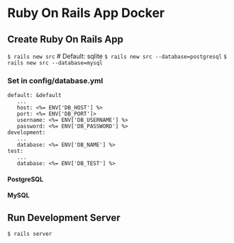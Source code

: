 # Ruby On Rails App Docker



## Create Ruby On Rails App

`$ rails new src`   # Default: sqlite
`$ rails new src --database=postgresql`
`$ rails new src --database=mysql`

### Set in config/database.yml

`default: &default`<br>
`   ...`<br>
`   host: <%= ENV['DB_HOST'] %>`<br>
`   port: <%= ENV['DB_PORT']>`<br>
`   username: <%= ENV['DB_USERNAME'] %>`<br>
`   password: <%= ENV['DB_PASSWORD'] %>`<br>
`development:`<br>
`   ...`<br>
`   database: <%= ENV['DB_NAME'] %>`<br>
`test:`<br>
`   ...`<br>
`   database: <%= ENV['DB_TEST'] %>`<br>

#### PostgreSQL


#### MySQL


## Run Development Server

`$ rails server`
